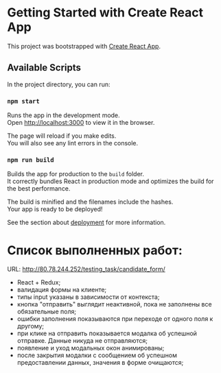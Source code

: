 # Getting Started with Create React App

This project was bootstrapped with [Create React App](https://github.com/facebook/create-react-app).

## Available Scripts

In the project directory, you can run:

### `npm start`

Runs the app in the development mode.\
Open [http://localhost:3000](http://localhost:3000) to view it in the browser.

The page will reload if you make edits.\
You will also see any lint errors in the console.

### `npm run build`

Builds the app for production to the `build` folder.\
It correctly bundles React in production mode and optimizes the build for the best performance.

The build is minified and the filenames include the hashes.\
Your app is ready to be deployed!

See the section about [deployment](https://facebook.github.io/create-react-app/docs/deployment) for more information.

# Список выполненных работ:
URL: http://80.78.244.252/testing_task/candidate_form/
+ React + Redux;
+ валидация формы на клиенте;
+ типы input указаны в зависимости от контекста;
+ кнопка "отправить" выглядит неактивной, пока не заполнены все обязательные поля;
+ ошибки заполнения показываются при переходе от одного поля к другому;
+ при клике на отправить показывается модалка об успешной отправке. Данные никуда не отправляются;
+ появление и уход модальных окон анимированы;
+ после закрытия модалки с сообщением об успешном предоставлении данных, значения в форме очищаются;
